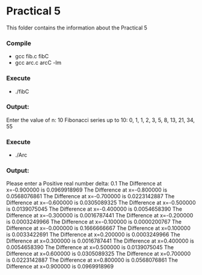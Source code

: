 
# Practical 5
This folder contains the information about the Practical 5

### Compile
* gcc fib.c fibC
* gcc arc.c arcC -lm

### Execute
* ./fibC

### Output:

Enter the value of n: 10 
Fibonacci series up to 10: 0, 1, 1, 2, 3, 5, 8, 13, 21, 34, 55

### Execute
* ./Arc

### Output:

Please enter a Positive real number delta: 0.1 The Difference at x=-0.900000 is 0.0969918969 The Difference at x=-0.800000 is 0.0568076861 The Difference at x=-0.700000 is 0.0223142887 The Difference at x=-0.600000 is 0.0305089325 The Difference at x=-0.500000 is 0.0139075045 The Difference at x=-0.400000 is 0.0054658390 The Difference at x=-0.300000 is 0.0016787441 The Difference at x=-0.200000 is 0.0003249966 The Difference at x=-0.100000 is 0.0000200767 The Difference at x=-0.000000 is 0.1666666667 The Difference at x=0.100000 is 0.0033422691 The Difference at x=0.200000 is 0.0003249966 The Difference at x=0.300000 is 0.0016787441 The Difference at x=0.400000 is 0.0054658390 The Difference at x=0.500000 is 0.0139075045 The Difference at x=0.600000 is 0.0305089325 The Difference at x=0.700000 is 0.0223142887 The Difference at x=0.800000 is 0.0568076861 The Difference at x=0.900000 is 0.0969918969


